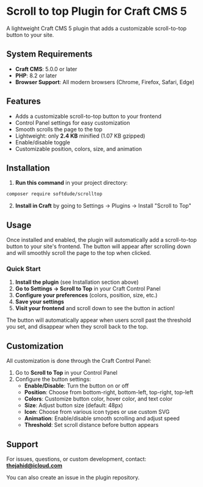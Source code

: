 # Scroll to top Plugin for Craft CMS 5

A lightweight Craft CMS 5 plugin that adds a customizable scroll-to-top button to your site.

## System Requirements

- **Craft CMS**: 5.0.0 or later
- **PHP**: 8.2 or later
- **Browser Support**: All modern browsers (Chrome, Firefox, Safari, Edge)

## Features

- Adds a customizable scroll-to-top button to your frontend
- Control Panel settings for easy customization
- Smooth scrolls the page to the top
- Lightweight: only **2.4 KB** minified (1.07 KB gzipped)
- Enable/disable toggle
- Customizable position, colors, size, and animation

## Installation

1. **Run this command** in your project directory:

```bash
composer require softdude/scrolltop
```

2. **Install in Craft** by going to Settings → Plugins → Install "Scroll to Top"

## Usage

Once installed and enabled, the plugin will automatically add a scroll-to-top button to your site's frontend. The button will appear after scrolling down and will smoothly scroll the page to the top when clicked.

### Quick Start

1. **Install the plugin** (see Installation section above)
2. **Go to Settings → Scroll to Top** in your Craft Control Panel
3. **Configure your preferences** (colors, position, size, etc.)
4. **Save your settings**
5. **Visit your frontend** and scroll down to see the button in action!

The button will automatically appear when users scroll past the threshold you set, and disappear when they scroll back to the top.

## Customization

All customization is done through the Craft Control Panel:

1. Go to **Scroll to Top** in your Control Panel
2. Configure the button settings:
   - **Enable/Disable**: Turn the button on or off
   - **Position**: Choose from bottom-right, bottom-left, top-right, top-left
   - **Colors**: Customize button color, hover color, and text color
   - **Size**: Adjust button size (default: 48px)
   - **Icon**: Choose from various icon types or use custom SVG
   - **Animation**: Enable/disable smooth scrolling and adjust speed
   - **Threshold**: Set scroll distance before button appears
   
## Support

For issues, questions, or custom development, contact: **thejahid@icloud.com**

You can also create an issue in the plugin repository. 